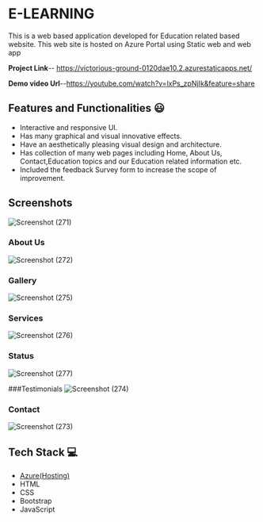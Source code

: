 # E-LEARNING
This is a web based application developed for Education related based website.
This web site is hosted on Azure Portal using Static web and web app

**Project Link**-- https://victorious-ground-0120dae10.2.azurestaticapps.net/

**Demo video Url**--https://youtube.com/watch?v=lxPs_zpNjIk&feature=share

## Features and Functionalities 😃

- Interactive and responsive UI.
- Has many graphical and visual innovative effects.
- Have an aesthetically pleasing visual design and architecture.
- Has collection of many web pages including Home, About Us, Contact,Education topics and our Education related information etc.
- Included the feedback Survey form to increase the scope of improvement.

## Screenshots
![Screenshot (271)](https://user-images.githubusercontent.com/109328049/198059132-6c1ff2a2-2722-4360-9962-76a38414cd61.png)

### About Us 
![Screenshot (272)](https://user-images.githubusercontent.com/109328049/198059575-a3310ff6-1ed3-400e-85e5-0fffad49f172.png)

### Gallery
![Screenshot (275)](https://user-images.githubusercontent.com/109328049/198060769-5f3cd089-63db-4b81-ac99-d85b81baa77b.png)

### Services
![Screenshot (276)](https://user-images.githubusercontent.com/109328049/198061054-2dce3a6c-5e28-4c0b-8865-16758996ec9e.png)

### Status
![Screenshot (277)](https://user-images.githubusercontent.com/109328049/198061227-e4e5b812-1673-45b2-95f2-64e8eb4583b8.png)

###Testimonials
![Screenshot (274)](https://user-images.githubusercontent.com/109328049/198060489-88c83636-eb0c-4c31-9d8b-b8e86115113d.png)

### Contact
![Screenshot (273)](https://user-images.githubusercontent.com/109328049/198059875-f6f91008-33c5-46e0-9efb-aef5d3374aa3.png)


## Tech Stack 💻

- [Azure(Hosting)](https://azure.microsoft.com/en-in/features/azure-portal/)
- HTML
- CSS
- Bootstrap
- JavaScript

